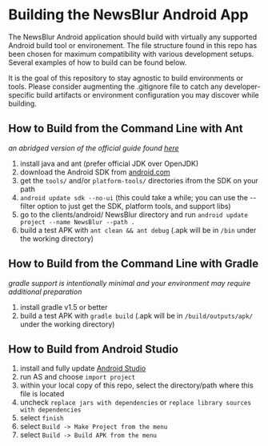 # Building the NewsBlur Android App

The NewsBlur Android application should build with virtually any supported Android build tool or environement.  The file structure found in this repo has been chosen for maximum compatibility with various development setups.  Several examples of how to build can be found below.

It is the goal of this repository to stay agnostic to build environments or tools.  Please consider augmenting the .gitignore file to catch any developer-specific build artifacts or environment configuration you may discover while building.

## How to Build from the Command Line with Ant

*an abridged version of the official guide found [here](https://developer.android.com/tools/building/building-cmdline.html)*

1. install java and ant (prefer official JDK over OpenJDK)
2. download the Android SDK from [android.com](https://developer.android.com/sdk/index.html)
3. get the `tools/` and/or `platform-tools/` directories ifrom the SDK on your path
4. `android update sdk --no-ui` (this could take a while; you can use the --filter option to just get the SDK, platform tools, and support libs)
5. go to the clients/android/ NewsBlur directory and run `android update project --name NewsBlur --path .`
6. build a test APK with `ant clean && ant debug` (.apk will be in `/bin` under the working directory)

## How to Build from the Command Line with Gradle

*gradle support is intentionally minimal and your environment may require additional preparation*

1. install gradle v1.5 or better
2. build a test APK with `gradle build` (.apk will be in `/build/outputs/apk/` under the working directory)

## How to Build from Android Studio

1. install and fully update [Android Studio](http://developer.android.com/tools/studio/index.html)
2. run AS and choose `import project`
3. within your local copy of this repo, select the directory/path where this file is located
4. uncheck `replace jars with dependencies` or `replace library sources with dependencies`
5. select `finish`
6. select `Build -> Make Project from the menu`
7. select `Build -> Build APK from the menu`


